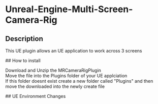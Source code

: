 # Unreal-Engine-Multi-Screen-Camera-Rig
## Description
<p>
  This UE plugin allows an UE application to work across 3 screens
</p>
## How to install
<p>
  Download and Unzip the MRCameraRigPlugin <br>
  Move the file into the Plugins folder of your UE applciation <br>
  If this folder doesnt exist create a new folder called "Plugins" and then move the downloaded into the newly create file <br>
</p>
## UE Environment Changes
